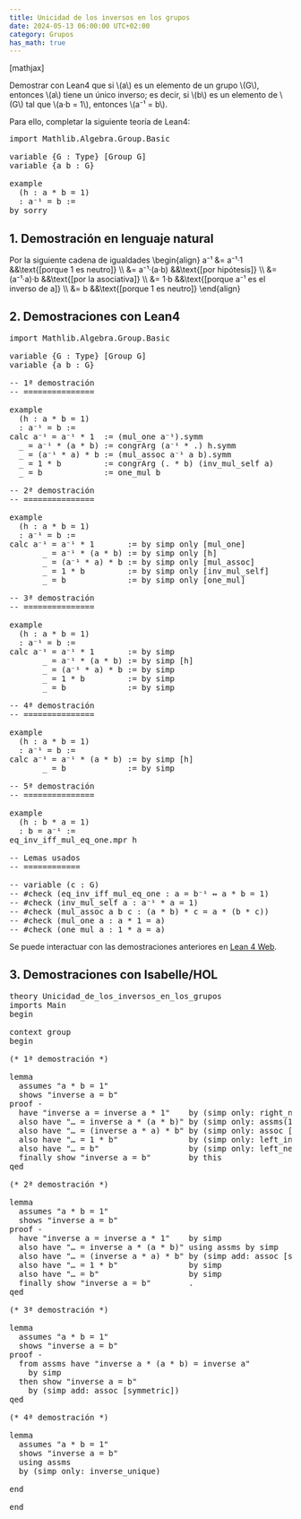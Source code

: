 ```yaml
---
title: Unicidad de los inversos en los grupos
date: 2024-05-13 06:00:00 UTC+02:00
category: Grupos
has_math: true
---
```


[mathjax]

Demostrar con Lean4 que si \\(a\\) es un elemento de un grupo \\(G\\), entonces \\(a\\) tiene un único inverso; es decir, si \\(b\\) es un elemento de \\(G\\) tal que \\(a·b = 1\\), entonces \\(a⁻¹ = b\\).

Para ello, completar la siguiente teoría de Lean4:

<pre lang="lean">
import Mathlib.Algebra.Group.Basic

variable {G : Type} [Group G]
variable {a b : G}

example
  (h : a * b = 1)
  : a⁻¹ = b :=
by sorry
</pre>
<!--more-->

<h2>1. Demostración en lenguaje natural</h2>

Por la siguiente cadena de igualdades
\\begin{align}
   a⁻¹ &= a⁻¹·1        &&\\text{[porque 1 es neutro]} \\\\
       &= a⁻¹·(a·b)    &&\\text{[por hipótesis]} \\\\
       &= (a⁻¹·a)·b    &&\\text{[por la asociativa]} \\\\
       &= 1·b          &&\\text{[porque a⁻¹ es el inverso de a]} \\\\
       &= b            &&\\text{[porque 1 es neutro]}
\\end{align}

<h2>2. Demostraciones con Lean4</h2>

<pre lang="lean">
import Mathlib.Algebra.Group.Basic

variable {G : Type} [Group G]
variable {a b : G}

-- 1ª demostración
-- ===============

example
  (h : a * b = 1)
  : a⁻¹ = b :=
calc a⁻¹ = a⁻¹ * 1  := (mul_one a⁻¹).symm
  _ = a⁻¹ * (a * b) := congrArg (a⁻¹ * .) h.symm
  _ = (a⁻¹ * a) * b := (mul_assoc a⁻¹ a b).symm
  _ = 1 * b         := congrArg (. * b) (inv_mul_self a)
  _ = b             := one_mul b

-- 2ª demostración
-- ===============

example
  (h : a * b = 1)
  : a⁻¹ = b :=
calc a⁻¹ = a⁻¹ * 1       := by simp only [mul_one]
       _ = a⁻¹ * (a * b) := by simp only [h]
       _ = (a⁻¹ * a) * b := by simp only [mul_assoc]
       _ = 1 * b         := by simp only [inv_mul_self]
       _ = b             := by simp only [one_mul]

-- 3ª demostración
-- ===============

example
  (h : a * b = 1)
  : a⁻¹ = b :=
calc a⁻¹ = a⁻¹ * 1       := by simp
       _ = a⁻¹ * (a * b) := by simp [h]
       _ = (a⁻¹ * a) * b := by simp
       _ = 1 * b         := by simp
       _ = b             := by simp

-- 4ª demostración
-- ===============

example
  (h : a * b = 1)
  : a⁻¹ = b :=
calc a⁻¹ = a⁻¹ * (a * b) := by simp [h]
       _ = b             := by simp

-- 5ª demostración
-- ===============

example
  (h : b * a = 1)
  : b = a⁻¹ :=
eq_inv_iff_mul_eq_one.mpr h

-- Lemas usados
-- ============

-- variable (c : G)
-- #check (eq_inv_iff_mul_eq_one : a = b⁻¹ ↔ a * b = 1)
-- #check (inv_mul_self a : a⁻¹ * a = 1)
-- #check (mul_assoc a b c : (a * b) * c = a * (b * c))
-- #check (mul_one a : a * 1 = a)
-- #check (one_mul a : 1 * a = a)
</pre>

Se puede interactuar con las demostraciones anteriores en [Lean 4 Web](https://live.lean-lang.org/#url=https://raw.githubusercontent.com/jaalonso/Calculemus2/main/src/Unicidad_de_los_inversos_en_los_grupos.lean).

<h2>3. Demostraciones con Isabelle/HOL</h2>

<pre lang="isar">
theory Unicidad_de_los_inversos_en_los_grupos
imports Main
begin

context group
begin

(* 1ª demostración *)

lemma
  assumes "a * b = 1"
  shows "inverse a = b"
proof -
  have "inverse a = inverse a * 1"    by (simp only: right_neutral)
  also have "… = inverse a * (a * b)" by (simp only: assms(1))
  also have "… = (inverse a * a) * b" by (simp only: assoc [symmetric])
  also have "… = 1 * b"               by (simp only: left_inverse)
  also have "… = b"                   by (simp only: left_neutral)
  finally show "inverse a = b"        by this
qed

(* 2ª demostración *)

lemma
  assumes "a * b = 1"
  shows "inverse a = b"
proof -
  have "inverse a = inverse a * 1"    by simp
  also have "… = inverse a * (a * b)" using assms by simp
  also have "… = (inverse a * a) * b" by (simp add: assoc [symmetric])
  also have "… = 1 * b"               by simp
  also have "… = b"                   by simp
  finally show "inverse a = b"        .
qed

(* 3ª demostración *)

lemma
  assumes "a * b = 1"
  shows "inverse a = b"
proof -
  from assms have "inverse a * (a * b) = inverse a"
    by simp
  then show "inverse a = b"
    by (simp add: assoc [symmetric])
qed

(* 4ª demostración *)

lemma
  assumes "a * b = 1"
  shows "inverse a = b"
  using assms
  by (simp only: inverse_unique)

end

end
</pre>
